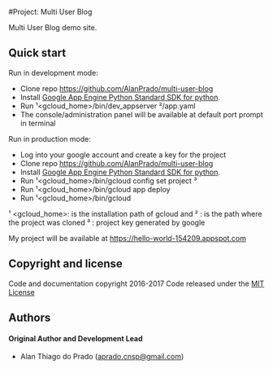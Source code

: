 #Project: Multi User Blog

Multi User Blog demo site.

## Quick start

Run in development mode:

- Clone repo https://github.com/AlanPrado/multi-user-blog
- Install [Google App Engine Python Standard SDK for python](https://cloud.google.com/appengine/docs/python/quickstart).
- Run ¹<gcloud_home>/bin/dev_appserver ²<project>/app.yaml
- The console/administration panel will be available at default port prompt in terminal

Run in production mode:

- Log into your google account and create a key for the project
- Clone repo https://github.com/AlanPrado/multi-user-blog
- Install [Google App Engine Python Standard SDK for python](https://cloud.google.com/appengine/docs/python/quickstart).
- Run ¹<gcloud_home>/bin/gcloud config set project ³<key>
- Run ¹<gcloud_home>/bin/gcloud app deploy
- Run ¹<gcloud_home>/bin/gcloud

¹ <gcloud_home>: is the installation path of gcloud and
² <project>: is the path where the project was cloned
³ <key>: project key generated by google

My project will be available at https://hello-world-154209.appspot.com

## Copyright and license
Code and documentation copyright 2016-2017 Code released under the [MIT License](https://github.com/AlanPrado/multi-user-blog/blob/master/LICENSE)

## Authors

#### Original Author and Development Lead

- Alan Thiago do Prado (aprado.cnsp@gmail.com)
